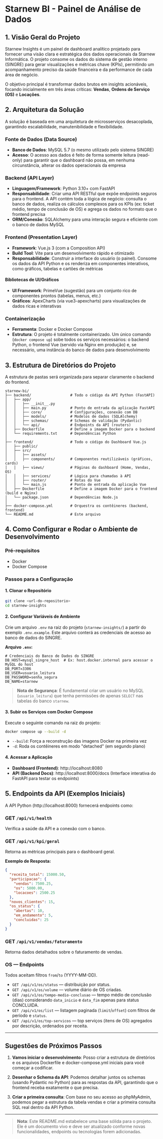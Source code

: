 # Starnew BI - Painel de Análise de Dados

## 1. Visão Geral do Projeto

Starnew Insights é um painel de dashboard analítico projetado para fornecer uma visão clara e estratégica dos dados operacionais da Starnew Informática. O projeto consome os dados do sistema de gestão interno (SINGRE) para gerar visualizações e métricas chave (KPIs), permitindo um acompanhamento preciso da saúde financeira e da performance de cada área de negócio.

O objetivo principal é transformar dados brutos em insights acionáveis, focando inicialmente em três áreas críticas: **Vendas**, **Ordens de Serviço (OS)** e **Locações**.

## 2. Arquitetura da Solução

A solução é baseada em uma arquitetura de microsserviços desacoplada, garantindo escalabilidade, manutenibilidade e flexibilidade.

### Fonte de Dados (Data Source)
- **Banco de Dados**: MySQL 5.7 (o mesmo utilizado pelo sistema SINGRE)
- **Acesso**: O acesso aos dados é feito de forma somente leitura (read-only) para garantir que o dashboard não possa, em nenhuma circunstância, alterar os dados operacionais da empresa

### Backend (API Layer)
- **Linguagem/Framework**: Python 3.10+ com FastAPI
- **Responsabilidade**: Criar uma API RESTful que expõe endpoints seguros para o frontend. A API contém toda a lógica de negócio: consulta o banco de dados, realiza os cálculos complexos para os KPIs (ex: ticket médio, tempo de conclusão de OS) e agrega os dados no formato que o frontend precisa
- **ORM/Conexão**: SQLAlchemy para uma interação segura e eficiente com o banco de dados MySQL

### Frontend (Presentation Layer)
- **Framework**: Vue.js 3 (com a Composition API)
- **Build Tool**: Vite para um desenvolvimento rápido e otimizado
- **Responsabilidade**: Construir a interface do usuário (o painel). Consome os dados da API Python e os renderiza em componentes interativos, como gráficos, tabelas e cartões de métricas

#### Bibliotecas de UI/Gráficos
- **UI Framework**: PrimeVue (sugestão) para um conjunto rico de componentes prontos (tabelas, menus, etc.)
- **Gráficos**: ApexCharts (via vue3-apexcharts) para visualizações de dados ricas e interativas

### Containerização
- **Ferramenta**: Docker e Docker Compose
- **Estrutura**: O projeto é totalmente containerizado. Um único comando (`docker compose up`) sobe todos os serviços necessários: o backend Python, o frontend Vue (servido via Nginx em produção) e, se necessário, uma instância do banco de dados para desenvolvimento

## 3. Estrutura de Diretórios do Projeto

A estrutura de pastas será organizada para separar claramente o backend do frontend.

```
starnew-bi/
├── backend/                  # Todo o código da API Python (FastAPI)
│   ├── app/
│   │   ├── __init__.py
│   │   ├── main.py           # Ponto de entrada da aplicação FastAPI
│   │   ├── core/             # Configurações, conexão com DB
│   │   ├── models/           # Modelos de dados (SQLAlchemy)
│   │   ├── schemas/          # Schemas de validação (Pydantic)
│   │   └── api/              # Endpoints da API (routers)
│   ├── Dockerfile            # Define a imagem Docker para o backend
│   └── requirements.txt      # Dependências Python
│
├── frontend/                 # Todo o código do Dashboard Vue.js
│   ├── public/
│   ├── src/
│   │   ├── assets/
│   │   ├── components/       # Componentes reutilizáveis (gráficos, cards)
│   │   ├── views/            # Páginas do dashboard (Home, Vendas, OS)
│   │   ├── services/         # Lógica para chamadas à API
│   │   ├── router/           # Rotas do Vue
│   │   └── main.js           # Ponto de entrada da aplicação Vue
│   ├── Dockerfile            # Define a imagem Docker para o frontend (build e Nginx)
│   └── package.json          # Dependências Node.js
│
├── docker-compose.yml        # Orquestra os contêineres (backend, frontend)
└── README.md                 # Este arquivo
```

## 4. Como Configurar e Rodar o Ambiente de Desenvolvimento

### Pré-requisitos
- Docker
- Docker Compose

### Passos para a Configuração

#### 1. Clonar o Repositório
```bash
git clone <url-do-repositorio>
cd starnew-insights
```

#### 2. Configurar Variáveis de Ambiente
Crie um arquivo `.env` na raiz do projeto (`starnew-insights/`) a partir do exemplo `.env.example`. Este arquivo conterá as credenciais de acesso ao banco de dados do SINGRE.

**Arquivo `.env`:**
```env
# Credenciais do Banco de Dados do SINGRE
DB_HOST=mysql_singre_host  # Ex: host.docker.internal para acessar o MySQL do host
DB_PORT=3306
DB_USER=usuario_leitura
DB_PASSWORD=senha_segura
DB_NAME=starnew
```

> **Nota de Segurança**: É fundamental criar um usuário no MySQL (`usuario_leitura`) que tenha permissões de apenas `SELECT` nas tabelas do banco `starnew`.

#### 3. Subir os Serviços com Docker Compose
Execute o seguinte comando na raiz do projeto:

```bash
docker compose up --build -d
```

- `--build`: Força a reconstrução das imagens Docker na primeira vez
- `-d`: Roda os contêineres em modo "detached" (em segundo plano)

#### 4. Acessar a Aplicação
- **Dashboard (Frontend)**: http://localhost:8080
- **API (Backend Docs)**: http://localhost:8000/docs (Interface interativa do FastAPI para testar os endpoints)

## 5. Endpoints da API (Exemplos Iniciais)

A API Python (http://localhost:8000) fornecerá endpoints como:

### GET `/api/v1/health`
Verifica a saúde da API e a conexão com o banco.

### GET `/api/v1/kpi/geral`
Retorna as métricas principais para o dashboard geral.

**Exemplo de Resposta:**
```json
{
  "receita_total": 15000.50,
  "participacao": {
    "vendas": 7500.25,
    "os": 5000.00,
    "locacoes": 2500.25
  },
  "novos_clientes": 15,
  "os_status": {
    "abertas": 10,
    "em_andamento": 5,
    "concluidas": 25
  }
}
```

### GET `/api/v1/vendas/faturamento`
Retorna dados detalhados sobre o faturamento de vendas.

### OS — Endpoints

Todos aceitam filtros `from`/`to` (YYYY-MM-DD).

- `GET /api/v1/os/status` — distribuição por status.
- `GET /api/v1/os/volume` — volume diário de OS criadas.
- `GET /api/v1/os/tempo-medio-conclusao` — tempo médio de conclusão (dias) considerando `data_inicio` e `data_fim` apenas para status CONCLUIDA.
- `GET /api/v1/os/list` — listagem paginada (`limit`/`offset`) com filtros de período e `status`.
- `GET /api/v1/os/top-servicos` — top serviços (itens de OS) agregados por descrição, ordenados por receita.

---

## Sugestões de Próximos Passos

1. **Vamos iniciar o desenvolvimento**: Posso criar a estrutura de diretórios e os arquivos Dockerfile e docker-compose.yml iniciais para você começar a codificar.

2. **Desenhar o Schema da API**: Podemos detalhar juntos os schemas (usando Pydantic no Python) para as respostas da API, garantindo que o frontend receba exatamente o que precisa.

3. **Criar a primeira consulta**: Com base no seu acesso ao phpMyAdmin, podemos pegar a estrutura da tabela vendas e criar a primeira consulta SQL real dentro da API Python.

---

> **Nota**: Este README.md estabelece uma base sólida para o projeto. Ele é um documento vivo e deve ser atualizado conforme novas funcionalidades, endpoints ou tecnologias forem adicionadas.
